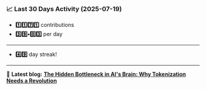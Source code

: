 <!--START_STATS-->
### 📈 Last 30 Days Activity (2025-07-19)  
- **1️⃣1️⃣7️⃣1️⃣** contributions  
- **3️⃣9️⃣•0️⃣3️⃣** per day
---
- **4️⃣9️⃣** day streak!
---
📝 **Latest blog:** [**The Hidden Bottleneck in AI's Brain: Why Tokenization Needs a Revolution**](https://andriak.com/blog/tokenization-revolution)
<!--END_STATS-->
